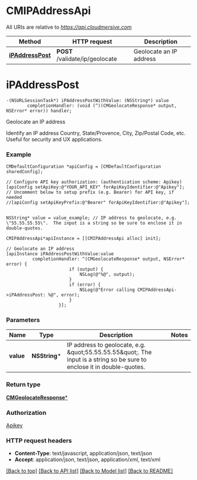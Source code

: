 # CMIPAddressApi

All URIs are relative to *https://api.cloudmersive.com*

Method | HTTP request | Description
------------- | ------------- | -------------
[**iPAddressPost**](CMIPAddressApi.md#ipaddresspost) | **POST** /validate/ip/geolocate | Geolocate an IP address


# **iPAddressPost**
```objc
-(NSURLSessionTask*) iPAddressPostWithValue: (NSString*) value
        completionHandler: (void (^)(CMGeolocateResponse* output, NSError* error)) handler;
```

Geolocate an IP address

Identify an IP address Country, State/Provence, City, Zip/Postal Code, etc.  Useful for security and UX applications.

### Example 
```objc
CMDefaultConfiguration *apiConfig = [CMDefaultConfiguration sharedConfig];

// Configure API key authorization: (authentication scheme: Apikey)
[apiConfig setApiKey:@"YOUR_API_KEY" forApiKeyIdentifier:@"Apikey"];
// Uncomment below to setup prefix (e.g. Bearer) for API key, if needed
//[apiConfig setApiKeyPrefix:@"Bearer" forApiKeyIdentifier:@"Apikey"];


NSString* value = value_example; // IP address to geolocate, e.g. \"55.55.55.55\".  The input is a string so be sure to enclose it in double-quotes.

CMIPAddressApi*apiInstance = [[CMIPAddressApi alloc] init];

// Geolocate an IP address
[apiInstance iPAddressPostWithValue:value
          completionHandler: ^(CMGeolocateResponse* output, NSError* error) {
                        if (output) {
                            NSLog(@"%@", output);
                        }
                        if (error) {
                            NSLog(@"Error calling CMIPAddressApi->iPAddressPost: %@", error);
                        }
                    }];
```

### Parameters

Name | Type | Description  | Notes
------------- | ------------- | ------------- | -------------
 **value** | **NSString***| IP address to geolocate, e.g. \&quot;55.55.55.55\&quot;.  The input is a string so be sure to enclose it in double-quotes. | 

### Return type

[**CMGeolocateResponse***](CMGeolocateResponse.md)

### Authorization

[Apikey](../README.md#Apikey)

### HTTP request headers

 - **Content-Type**: text/javascript, application/json, text/json
 - **Accept**: application/json, text/json, application/xml, text/xml

[[Back to top]](#) [[Back to API list]](../README.md#documentation-for-api-endpoints) [[Back to Model list]](../README.md#documentation-for-models) [[Back to README]](../README.md)

